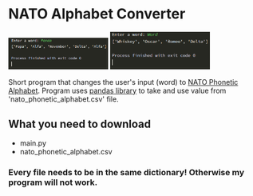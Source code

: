 # NATO Alphabet Converter

<img src ='./screenshots/NATO-alphabet_screenshot1.png' width='200'>
<img src ='./screenshots/NATO-alphabet_screenshot2.png' width='200'>

Short program that changes the user's input (word) to [NATO Phonetic Alphabet](https://en.wikipedia.org/wiki/NATO_phonetic_alphabet). Program uses [pandas library](https://en.wikipedia.org/wiki/Pandas_(software)) to take and use value from 'nato_phonetic_alphabet.csv' file.

## What you need to download
- main.py
- nato_phonetic_alphabet.csv
### Every file needs to be in the same dictionary! Otherwise my program will not work.
